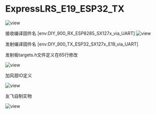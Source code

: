 # ExpressLRS_E19_ESP32_TX
![view](https://github.com/ExpressLRS/ExpressLRS-Hardware/raw/master/img/banner.png?raw=true "elrs view")

接收编译固件名
[env:DIY_900_RX_ESP8285_SX127x_via_UART]
![view](https://github.com/whqsz/ExpressLRS_E19_ESP32_TX/blob/main/RX/915M/915_view.png?raw=true "elrs view")

发射编译固件名
[env:DIY_900_TX_ESP32_SX127x_E19_via_UART]

发射板targets.h文件定义在65行修改

![view](https://github.com/whqsz/ExpressLRS_E19_ESP32_TX/blob/main/link/edit1.png?raw=true "elrs view")

加风扇IO定义

![view](https://github.com/whqsz/ExpressLRS_E19_ESP32_TX/blob/main/link/edit2.png?raw=true "elrs view")

 友飞自制实物
 
![view](https://github.com/whqsz/ExpressLRS_E19_ESP32_TX/blob/main/link/flyapple.jpg "elrs view")
